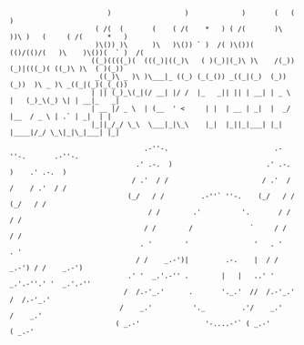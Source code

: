 

                            )                  )             )       (   (               )             
                         ( /(  (       (    ( /(    *   ) ( /(       )\ ))\ )   (     ( /(      *   )  
                         )\()) )\      )\   )\()) ` )  /( )\())(    (()/(()/(   )\    )\())(  ` )  /(  
                        ((_)((((_)(  (((_)|((_)\   ( )(_)|(_)\ )\    /(_))(_)|(((_)( ((_)\ )\  ( )(_)) 
                         _((_)\ _ )\ )\___|_ ((_) (_(_()) _((_|(_)  (_))(_))  )\ _ )\ _((_|(_)(_(_())  
                        | || (_)_\(_|(/ __| |/ /  |_   _|| || | __| | _ \ |   (_)_\(_) \| | __|_   _|  
                        | __ |/ _ \  | (__  ' <     | |  | __ | _|  |  _/ |__  / _ \ | .` | _|  | |    
                        |_||_/_/ \_\  \___|_|\_\    |_|  |_||_|___| |_| |____|/_/ \_\|_|\_|___| |_|    

                                     .-''-.                          .-''-.       .-''-.     
                                   .' .-.  )                       .' .-.  )    .' .-.  )    
                                  / .'  / /                       / .'  / /    / .'  / /     
                                 (_/   / /         .-''` ''-.    (_/   / /    (_/   / /      
                                      / /        .'          '.       / /          / /       
                                     / /        /              `     / /          / /        
                                    . '        '                '   . '          . '         
                                   / /    _.-')|         .-.    |  / /    _.-') / /    _.-') 
                                 .' '  _.'.-'' .        |   |   ..' '  _.'.-''.' '  _.'.-''  
                                /  /.-'_.'      .       '._.'  //  /.-'_.'   /  /.-'_.'      
                               /    _.'          '._         .'/    _.'     /    _.'         
                              ( _.-'                '-....-'` ( _.-'       ( _.-'            
